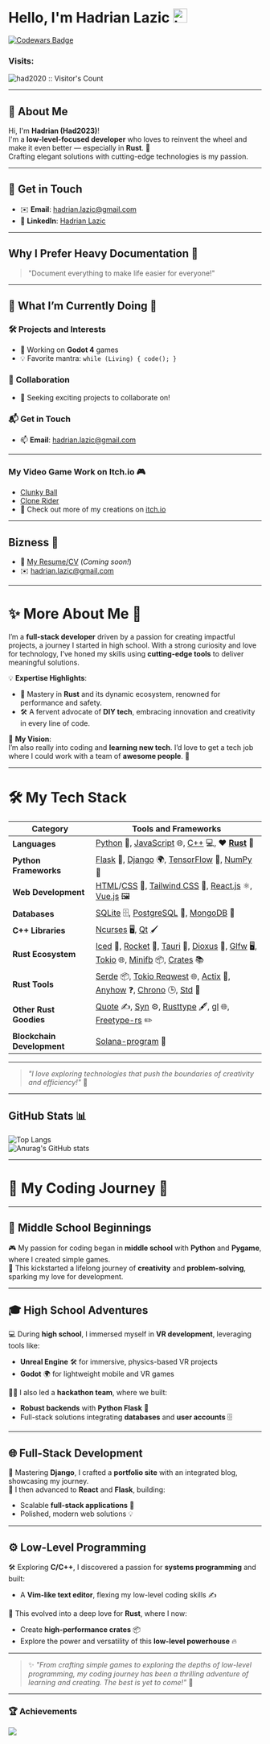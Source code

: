 # Hello, I'm Hadrian Lazic <img src="https://user-images.githubusercontent.com/1303154/88677602-1635ba80-d120-11ea-84d8-d263ba5fc3c0.gif" width="28px" height="28px" alt="hi">  
[![Codewars Badge](https://www.codewars.com/users/had2020/badges/large)](https://www.codewars.com/users/had2020)

### Visits:  
<img src="https://profile-counter.glitch.me/{had2020}/count.svg" alt="had2020 :: Visitor's Count" />

---

## 👤 **About Me**

Hi, I'm **Hadrian (Had2023)**!  
I'm a **low-level-focused developer** who loves to reinvent the wheel and make it even better — especially in **Rust**. 🦀  
Crafting elegant solutions with cutting-edge technologies is my passion. 

---

## 📲 **Get in Touch**

- ✉️ **Email**: [hadrian.lazic@gmail.com](mailto:hadrian.lazic@gmail.com)  
- 💼 **LinkedIn**: [Hadrian Lazic](https://www.linkedin.com/in/hadrian-lazic-3922b1277)  

---

## Why I Prefer Heavy Documentation 📝
> "Document everything to make life easier for everyone!"

---

## 🌟 **What I’m Currently Doing** 🔨

### 🛠️ **Projects and Interests**
- 🔭 Working on **Godot 4** games  
- 💡 Favorite mantra: `while (Living) { code(); }`  

### 🤝 **Collaboration**
- 🤔 Seeking exciting projects to collaborate on!  

### 📬 **Get in Touch**
- 📫 **Email**: [hadrian.lazic@gmail.com](mailto:hadrian.lazic@gmail.com)  

---


### My Video Game Work on Itch.io 🎮
- [Clunky Ball](https://had2023.itch.io/clunky-ball)  
- [Clone Rider](https://had2023.itch.io/clone-rider)  
- 🚀 Check out more of my creations on [itch.io](https://had2023.itch.io/)

---

## Bizness 📧
- 📎 [My Resume/CV](https://google.com) (*Coming soon!*)  
- ✉️ [hadrian.lazic@gmail.com](mailto:hadrian.lazic@gmail.com)

---

# ✨ **More About Me** 👤  

I’m a **full-stack developer** driven by a passion for creating impactful projects, a journey I started in high school. With a strong curiosity and love for technology, I’ve honed my skills using **cutting-edge tools** to deliver meaningful solutions.

💡 **Expertise Highlights**:  
- 🌿 Mastery in **Rust** and its dynamic ecosystem, renowned for performance and safety.  
- 🛠️ A fervent advocate of **DIY tech**, embracing innovation and creativity in every line of code.  

🎯 **My Vision**:  
I’m also really into coding and **learning new tech**. I’d love to get a tech job where I could work with a team of **awesome people**. 🚀

---  


# 🛠️ My Tech Stack  

| **Category**             | **Tools and Frameworks**                                                                                                                                                                                                                                                                                                                                                                                                                                                                                                                                                                                                                                                                                                                                                                           |
|---------------------------|---------------------------------------------------------------------------------------------------------------------------------------------------------------------------------------------------------------------------------------------------------------------------------------------------------------------------------------------------------------------------------------------------------------------------------------------------------------------------------------------------------------------------------------------------------------------------------------------------------------------------------------------------------------------------------------------------------------------------------------------------------------------------------------|
| **Languages**            | [Python](https://www.python.org) 🐍, [JavaScript](https://developer.mozilla.org/en-US/docs/Web/JavaScript) 🌐, [C++](https://isocpp.org/) 💻, **❤️ [Rust](https://www.rust-lang.org/)** 🦀                                                                                                                                                                                                                                                                                                                                                                                                                                                                                                     |
| **Python Frameworks**    | [Flask](https://github.com/pallets/flask) 🌟, [Django](https://github.com/django/django) 🌍, [TensorFlow](https://github.com/tensorflow/tensorflow) 🤖, [NumPy](https://github.com/numpy/numpy) 🔢                                                                                                                                                                                                                                                                                                                                                                                                                                                                                       |
| **Web Development**      | [HTML](https://developer.mozilla.org/en-US/docs/Web/HTML)/[CSS](https://developer.mozilla.org/en-US/docs/Web/CSS) 🎨, [Tailwind CSS](https://github.com/tailwindlabs/tailwindcss) 🌈, [React.js](https://github.com/facebook/react) ⚛️, [Vue.js](https://github.com/vuejs/vue) 🖼️                                                                                                                                                                                                                                                                                                                                                                                                               |
| **Databases**            | [SQLite](https://sqlite.org/index.html) 🗄️, [PostgreSQL](https://github.com/postgres/postgres) 🐘, [MongoDB](https://github.com/mongodb/mongo) 🍃                                                                                                                                                                                                                                                                                                                                                                                                                                                                                                       |
| **C++ Libraries**        | [Ncurses](https://github.com/mirror/ncurses) 🖥️, [Qt](https://github.com/qt) 🖌️                                                                                                                                                                                                                                                                                                                                                                                                                                                                                                                                                                                                 |
| **Rust Ecosystem**       | [Iced](https://github.com/iced-rs/iced) 🧊, [Rocket](https://github.com/SergioBenitez/Rocket) 🚀, [Tauri](https://github.com/tauri-apps/tauri) 🌟, [Dioxus](https://github.com/DioxusLabs/dioxus) 🍃, [Glfw](https://github.com/glfw/glfw) 🖥️, [Tokio](https://github.com/tokio-rs/tokio) 🌐, [Minifb](https://github.com/emoon/rust-minifb) 📦, [Crates](https://crates.io/) 📚                                                                                                                                                                                                                                                                     |
| **Rust Tools**           | [Serde](https://github.com/serde-rs/serde) 📦, [Tokio Reqwest](https://github.com/seanmonstar/reqwest) 🌐, [Actix](https://github.com/actix/actix-web) 📡, [Anyhow](https://github.com/dtolnay/anyhow) ❓, [Chrono](https://github.com/chronotope/chrono) 🕒, [Std](https://doc.rust-lang.org/std/index.html) 📖                                                                                                                                                                                                                                                                                                                                                     |
| **Other Rust Goodies**   | [Quote](https://github.com/dtolnay/quote) ✍️, [Syn](https://github.com/dtolnay/syn) ⚙️, [Rusttype](https://github.com/redox-os/rusttype) 🖋️, [gl](https://github.com/brendanzab/gl-rs) 🌐, [Freetype-rs](https://github.com/PistonDevelopers/freetype-rs) ✏️                                                                                                                                                                                                                                                                                                                                                                                                                       |
| **Blockchain Development** | [Solana-program](https://github.com/solana-labs/solana) 🔗                                                                                                                                                                                                                                                                                                                                                                                                                                                                                                                                                                                                                      |

---

> *"I love exploring technologies that push the boundaries of creativity and efficiency!"* 🌟  

---



## GitHub Stats 📊
![Top Langs](https://github-readme-stats.vercel.app/api/top-langs/?username=had2020&hide=html&theme=transparent)  
![Anurag's GitHub stats](https://github-readme-stats.vercel.app/api?username=had2020&show=reviews,discussions_started,discussions_answered,prs_merged,prs_merged_percentage&theme=transparent)

---

# 🌟 My Coding Journey 🚀

---

## 🏫 Middle School Beginnings  
🎮 My passion for coding began in **middle school** with **Python** and **Pygame**, where I created simple games.  
🌱 This kickstarted a lifelong journey of **creativity** and **problem-solving**, sparking my love for development.

---

## 🎓 High School Adventures  
💻 During **high school**, I immersed myself in **VR development**, leveraging tools like:  
- **Unreal Engine** 🛠️ for immersive, physics-based VR projects  
- **Godot** 🌍 for lightweight mobile and VR games  

👨‍💻 I also led a **hackathon team**, where we built:  
- **Robust backends** with **Python Flask** 🔗  
- Full-stack solutions integrating **databases** and **user accounts** 🗄️  

---

## 🌐 Full-Stack Development  
🔧 Mastering **Django**, I crafted a **portfolio site** with an integrated blog, showcasing my journey.  
🌟 I then advanced to **React** and **Flask**, building:  
- Scalable **full-stack applications** 🔄  
- Polished, modern web solutions 💡  

---

## ⚙️ Low-Level Programming  
🛠️ Exploring **C/C++**, I discovered a passion for **systems programming** and built:  
- A **Vim-like text editor**, flexing my low-level coding skills ✍️  

🦀 This evolved into a deep love for **Rust**, where I now:  
- Create **high-performance crates** 📦  
- Explore the power and versatility of this **low-level powerhouse** 🔥  

---

> ✨ *"From crafting simple games to exploring the depths of low-level programming, my coding journey has been a thrilling adventure of learning and creating. The best is yet to come!"* 🚀

---


### 🏆 Achievements
<img src="https://github-profile-trophy.vercel.app/?username=had2020&theme=juicyfresh&no-bg=true" />
